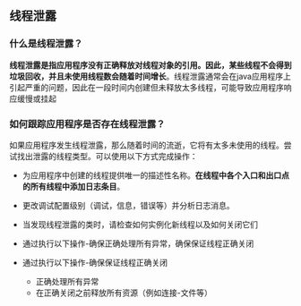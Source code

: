 

## 线程泄露

### 什么是线程泄露？

**线程泄露是指应用程序没有正确释放对线程对象的引用。因此，某些线程不会得到垃圾回收，并且未使用线程数会随着时间增长**。线程泄露通常会在java应用程序上引起严重的问题，因此在一段时间内创建但未释放太多线程，可能导致应用程序响应缓慢或挂起

### 如何跟踪应用程序是否存在线程泄露？

如果应用程序发生线程泄露，那么随着时间的流逝，它将有太多未使用的线程。尝试找出泄露的线程类型。可以使用以下方式完成操作：

* 为应用程序中创建的线程提供唯一的描述性名称。**在线程中各个入口和出口点的所有线程中添加日志条目**。

* 更改调试配置级别（调试，信息，错误等）并分析日志消息。

* 当发现线程泄露的类时，请检查如何实例化新线程以及如何关闭它们

* 通过执行以下操作-确保正确处理所有异常，确保保证线程正确关闭

* 通过执行以下操作-确保保证线程正确关闭

    * 正确处理所有异常
    * 在正确关闭之前释放所有资源（例如连接-文件等）